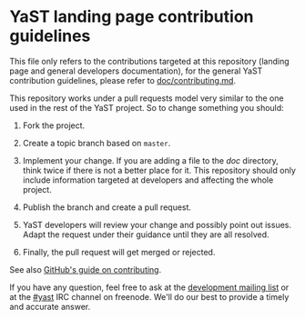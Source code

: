 YaST landing page contribution guidelines
=========================================

This file only refers to the contributions targeted at this repository (landing
page and general developers documentation), for the general YaST contribution
guidelines, please refer to
[doc/contributing.md](doc/contributing.md).

This repository works under a pull requests model very similar to the one used
in the rest of the YaST project. So to change something you should:

  1. Fork the project.

  2. Create a topic branch based on `master`.

  3. Implement your change. If you are adding a file to the _doc_
     directory, think twice if there is not a better place for it. This
     repository should only include information targeted at developers and
     affecting the whole project.

  4. Publish the branch and create a pull request.

  5. YaST developers will review your change and possibly point out issues.
     Adapt the request under their guidance until they are all resolved.

  6. Finally, the pull request will get merged or rejected.

See also [GitHub's guide on
contributing](https://help.github.com/articles/fork-a-repo).

If you have any question, feel free to ask at the [development mailing
list](http://lists.opensuse.org/yast-devel/) or at the
[#yast](http://webchat.freenode.net/?channels=%23yast) IRC channel on freenode.
We'll do our best to provide a timely and accurate answer.
